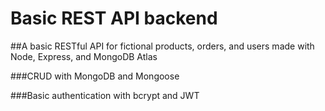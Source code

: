 
# Basic REST API backend

##A basic RESTful API for fictional products, orders, and users made with Node, Express, and MongoDB Atlas

###CRUD with MongoDB and Mongoose

###Basic authentication with bcrypt and JWT

